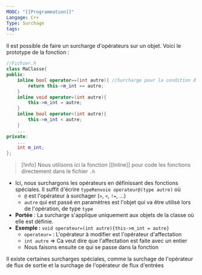 ```yaml
---
MOOC: "[[Programmation]]"
Langage: C++
Type: Surchage
tags:
---
```

Il est possible de faire un surcharge d'opérateurs sur un objet. Voici le prototype de la fonction :
```Cpp
//Fichier.h
class MaClasse{
public:
	inline bool operator==(int autre){ //Surcharge pour la condition d'égalité
		return this->m_int == autre;
	}
	inline void operator=(int autre){
		this->m_int = autre;
	}
	inline bool operator<(int autre){
		this->m_int < autre;
	}
	...
private:
	...
	int m_int;
};
```

>[!info]
>Nous utilisons ici la fonction [[Inline]] pour code les fonctions directement dans le fichier `.h`


- Ici, nous surchargons les opérateurs en définissant des fonctions spéciales. Il suffit d'écrire `typeRenvoie operateur@(type autre)` où
	- `@` est l'opérateur à surchager (`>`, `<`, `!=`, ...)
	- `autre` qui est passé en paramètres est l'objet qui va être utilisé lors de l'opération, de type `type`
- **Portée** : La surcharge s'applique uniquement aux objets de la classe où elle est définie.
- **Exemple :** `void operateur=(int autre){this->m_int = autre}`
	- `operateur=` : L'opérateur à modifier est l'opérateur d'affectation
	- `int autre` ⇒ Ca veut dire que l'affectation est faite avec un entier
	- Nous faisons ensuite ce qui se passe dans la fonction

Il existe certaines surcharges spéciales, comme la surchage de l'opérateur de flux de sortie et la surchage de l'opérateur de flux d'entrées